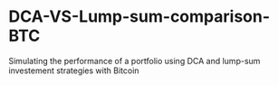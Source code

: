 # DCA-VS-Lump-sum-comparison-BTC
Simulating the performance of a portfolio using DCA and lump-sum investement strategies with Bitcoin
